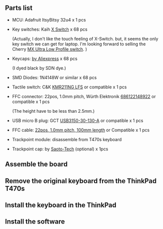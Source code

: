 ## Parts list

- MCU: Adafruit ItsyBitsy 32u4 x 1 pcs
- Key switches: Kaih [X Switch](https://www.kailhswitch.com/mechanical-keyboard-switches/low-profile-key-switches/thin-notebook-mechanical-key-switch.html) x 68 pcs

    (Actually, I don't like the touch feeling of X-Switch. but, it seems the only key switch we can get for laptop. I'm looking forward to selling the Cherry [MX Ultra Low Profile switch](https://www.cherrymx.de/en/blog/cherry-mx-ultra-low-profile.html). )
- Keycaps: [by Aliexpress](https://www.aliexpress.com/item/32987116768.html) x 68 pcs

    (I dyed black by SDN dye.)

- SMD Diodes: 1N4148W or similar x 68 pcs
- Tactile switch: C&K [KMR211NG LFS](https://www.digikey.com/en/products/detail/c-k/KMR211NG-LFS/2176494) or compatible x 1 pcs
- FFC connector: 22pos, 1.0mm pitch, Würth Elektronik [686122148922](https://www.digikey.jp/product-detail/en/w%C3%BCrth-elektronik/686122148922/732-6026-1-ND/5047585) or compatible x 1 pcs

    (The height have to be less than 2.5mm.)
- USB micro B plug: GCT [USB3150-30-130-A](https://www.digikey.jp/product-detail/en/USB3150-30-130-A/2073-USB3150-30-130-ACT-ND/9859720) or compatible x 1 pcs
- FFC cable: [22pos, 1.0mm pitch, 100mm length](https://www.digikey.jp/product-detail/en/686722100001/732-5138-ND/4573366) or Compatible x 1 pcs

- Trackpoint module: disassemble from T470s keyboard
- Trackpoint cap: by [Saoto-Tech](https://www.etsy.com/shop/SaotoTech) (optional) x 1pcs



## Assemble the board


## Remove the original keyboard from the ThinkPad T470s

## Install the keyboard in the ThinkPad

## Install the software
